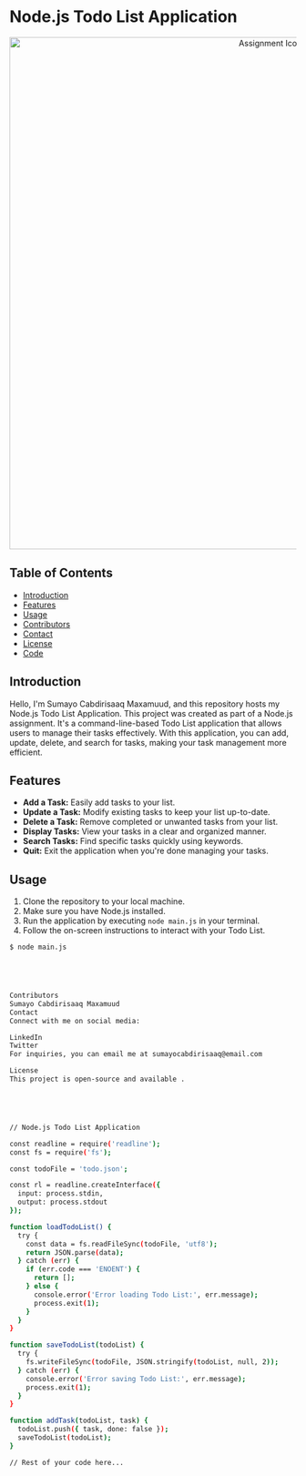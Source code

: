 # Node.js Todo List Application

<div align="center">
  <img src="https://www.sketchappsources.com/resources/source-image/sketch-3-todo-list-app-icon-template.png" alt="Assignment Icon" width="900">
</div>

## Table of Contents

- [Introduction](#introduction)
- [Features](#features)
- [Usage](#usage)
- [Contributors](#contributors)
- [Contact](#contact)
- [License](#license)
- [Code](#code)

## Introduction

Hello, I'm Sumayo Cabdirisaaq Maxamuud, and this repository hosts my Node.js Todo List Application. This project was created as part of a Node.js assignment. It's a command-line-based Todo List application that allows users to manage their tasks effectively. With this application, you can add, update, delete, and search for tasks, making your task management more efficient.

## Features

- **Add a Task:** Easily add tasks to your list.
- **Update a Task:** Modify existing tasks to keep your list up-to-date.
- **Delete a Task:** Remove completed or unwanted tasks from your list.
- **Display Tasks:** View your tasks in a clear and organized manner.
- **Search Tasks:** Find specific tasks quickly using keywords.
- **Quit:** Exit the application when you're done managing your tasks.

## Usage

1. Clone the repository to your local machine.
2. Make sure you have Node.js installed.
3. Run the application by executing `node main.js` in your terminal.
4. Follow the on-screen instructions to interact with your Todo List.

```bash
$ node main.js





Contributors
Sumayo Cabdirisaaq Maxamuud
Contact
Connect with me on social media:

LinkedIn
Twitter
For inquiries, you can email me at sumayocabdirisaaq@email.com

License
This project is open-source and available .





// Node.js Todo List Application

const readline = require('readline');
const fs = require('fs');

const todoFile = 'todo.json';

const rl = readline.createInterface({
  input: process.stdin,
  output: process.stdout
});

function loadTodoList() {
  try {
    const data = fs.readFileSync(todoFile, 'utf8');
    return JSON.parse(data);
  } catch (err) {
    if (err.code === 'ENOENT') {
      return [];
    } else {
      console.error('Error loading Todo List:', err.message);
      process.exit(1);
    }
  }
}

function saveTodoList(todoList) {
  try {
    fs.writeFileSync(todoFile, JSON.stringify(todoList, null, 2));
  } catch (err) {
    console.error('Error saving Todo List:', err.message);
    process.exit(1);
  }
}

function addTask(todoList, task) {
  todoList.push({ task, done: false });
  saveTodoList(todoList);
}

// Rest of your code here...


